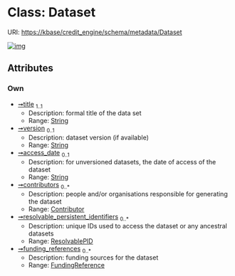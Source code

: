 
# Class: Dataset




URI: [https://kbase/credit_engine/schema/metadata/Dataset](https://kbase/credit_engine/schema/metadata/Dataset)


[![img](https://yuml.me/diagram/nofunky;dir:TB/class/[ResolvablePID],[FundingReference],[FundingReference]<funding_references%200..*-++[Dataset&#124;title:string;version:string%20%3F;access_date:string%20%3F],[ResolvablePID]<resolvable_persistent_identifiers%200..*-++[Dataset],[Contributor]<contributors%200..*-++[Dataset],[Contributor])](https://yuml.me/diagram/nofunky;dir:TB/class/[ResolvablePID],[FundingReference],[FundingReference]<funding_references%200..*-++[Dataset&#124;title:string;version:string%20%3F;access_date:string%20%3F],[ResolvablePID]<resolvable_persistent_identifiers%200..*-++[Dataset],[Contributor]<contributors%200..*-++[Dataset],[Contributor])

## Attributes


### Own

 * [➞title](dataset__title.md)  <sub>1..1</sub>
     * Description: formal title of the data set
     * Range: [String](types/String.md)
 * [➞version](dataset__version.md)  <sub>0..1</sub>
     * Description: dataset version (if available)
     * Range: [String](types/String.md)
 * [➞access_date](dataset__access_date.md)  <sub>0..1</sub>
     * Description: for unversioned datasets, the date of access of the dataset
     * Range: [String](types/String.md)
 * [➞contributors](dataset__contributors.md)  <sub>0..\*</sub>
     * Description: people and/or organisations responsible for generating the dataset
     * Range: [Contributor](Contributor.md)
 * [➞resolvable_persistent_identifiers](dataset__resolvable_persistent_identifiers.md)  <sub>0..\*</sub>
     * Description: unique IDs used to access the dataset or any ancestral datasets
     * Range: [ResolvablePID](ResolvablePID.md)
 * [➞funding_references](dataset__funding_references.md)  <sub>0..\*</sub>
     * Description: funding sources for the dataset
     * Range: [FundingReference](FundingReference.md)
